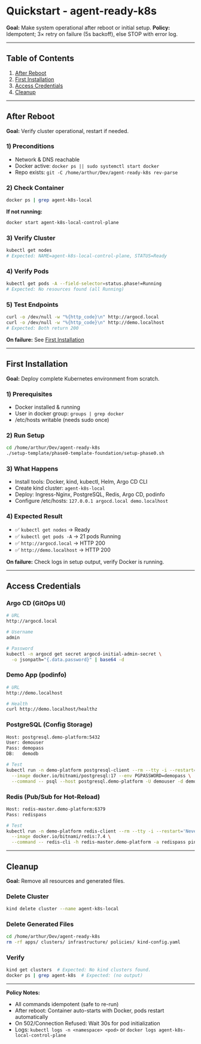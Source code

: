 # Quickstart - agent-ready-k8s

**Goal:** Make system operational after reboot or initial setup.
**Policy:** Idempotent; 3× retry on failure (5s backoff), else STOP with error log.

---

## Table of Contents

1. [After Reboot](#after-reboot)
2. [First Installation](#first-installation)
3. [Access Credentials](#access-credentials)
4. [Cleanup](#cleanup)

---

## After Reboot

**Goal:** Verify cluster operational, restart if needed.

### 1) Preconditions
- Network & DNS reachable
- Docker active: `docker ps || sudo systemctl start docker`
- Repo exists: `git -C /home/arthur/Dev/agent-ready-k8s rev-parse`

### 2) Check Container
```bash
docker ps | grep agent-k8s-local
```
**If not running:**
```bash
docker start agent-k8s-local-control-plane
```

### 3) Verify Cluster
```bash
kubectl get nodes
# Expected: NAME=agent-k8s-local-control-plane, STATUS=Ready
```

### 4) Verify Pods
```bash
kubectl get pods -A --field-selector=status.phase!=Running
# Expected: No resources found (all Running)
```

### 5) Test Endpoints
```bash
curl -o /dev/null -w "%{http_code}\n" http://argocd.local
curl -o /dev/null -w "%{http_code}\n" http://demo.localhost
# Expected: Both return 200
```

**On failure:** See [First Installation](#first-installation)

---

## First Installation

**Goal:** Deploy complete Kubernetes environment from scratch.

### 1) Prerequisites
- Docker installed & running
- User in docker group: `groups | grep docker`
- /etc/hosts writable (needs sudo once)

### 2) Run Setup
```bash
cd /home/arthur/Dev/agent-ready-k8s
./setup-template/phase0-template-foundation/setup-phase0.sh
```

### 3) What Happens
- Install tools: Docker, kind, kubectl, Helm, Argo CD CLI
- Create kind cluster: `agent-k8s-local`
- Deploy: Ingress-Nginx, PostgreSQL, Redis, Argo CD, podinfo
- Configure /etc/hosts: `127.0.0.1 argocd.local demo.localhost`

### 4) Expected Result
- ✅ `kubectl get nodes` → Ready
- ✅ `kubectl get pods -A` → 21 pods Running
- ✅ `http://argocd.local` → HTTP 200
- ✅ `http://demo.localhost` → HTTP 200

**On failure:** Check logs in setup output, verify Docker is running.

---

## Access Credentials

### Argo CD (GitOps UI)
```bash
# URL
http://argocd.local

# Username
admin

# Password
kubectl -n argocd get secret argocd-initial-admin-secret \
  -o jsonpath="{.data.password}" | base64 -d
```

### Demo App (podinfo)
```bash
# URL
http://demo.localhost

# Health
curl http://demo.localhost/healthz
```

### PostgreSQL (Config Storage)
```bash
Host: postgresql.demo-platform:5432
User: demouser
Pass: demopass
DB:   demodb

# Test
kubectl run -n demo-platform postgresql-client --rm --tty -i --restart='Never' \
  --image docker.io/bitnami/postgresql:17 --env PGPASSWORD=demopass \
  --command -- psql --host postgresql.demo-platform -U demouser -d demodb -c 'SELECT version();'
```

### Redis (Pub/Sub for Hot-Reload)
```bash
Host: redis-master.demo-platform:6379
Pass: redispass

# Test
kubectl run -n demo-platform redis-client --rm --tty -i --restart='Never' \
  --image docker.io/bitnami/redis:7.4 \
  --command -- redis-cli -h redis-master.demo-platform -a redispass ping
```

---

## Cleanup

**Goal:** Remove all resources and generated files.

### Delete Cluster
```bash
kind delete cluster --name agent-k8s-local
```

### Delete Generated Files
```bash
cd /home/arthur/Dev/agent-ready-k8s
rm -rf apps/ clusters/ infrastructure/ policies/ kind-config.yaml
```

### Verify
```bash
kind get clusters  # Expected: No kind clusters found.
docker ps | grep agent-k8s  # Expected: (no output)
```

---

**Policy Notes:**
- All commands idempotent (safe to re-run)
- After reboot: Container auto-starts with Docker, pods restart automatically
- On 502/Connection Refused: Wait 30s for pod initialization
- Logs: `kubectl logs -n <namespace> <pod>` or `docker logs agent-k8s-local-control-plane`
